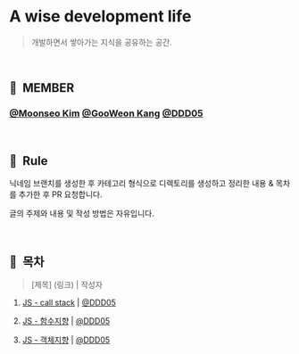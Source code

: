# A wise development life

> 개발하면서 쌓아가는 지식을 공유하는 공간.

<br>

## 👥 &nbsp;MEMBER

### [@Moonseo Kim](https://github.com/anstjaos) [@GooWeon Kang](https://github.com/KangGooWeon) [@DDD05](https://github.com/ddd05)

<br>

## 📌 &nbsp;Rule

닉네임 브랜치를 생성한 후 카테고리 형식으로 디렉토리를 생성하고 정리한 내용 & 목차를 추가한 후 PR 요청합니다.

글의 주제와 내용 및 작성 방법은 자유입니다.

<br>

## 🔖 &nbsp;목차

> [제목] (링크) | 작성자

1. [JS - call stack](./javascript/call_stack/README.md) | [@DDD05](https://github.com/ddd05)

2. [JS - 함수지향](./javascript/functional_orientation_programming/readme.md) | [@DDD05](https://github.com/ddd05)

3. [JS - 객체지향](./javascript/object_orientation_programming/js-oop.md) | [@DDD05](https://github.com/ddd05)

